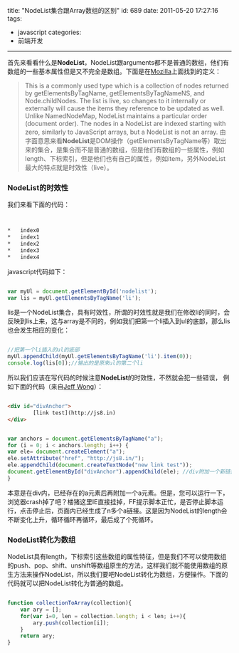 title: "NodeList集合跟Array数组的区别"
id: 689
date: 2011-05-20 17:27:16
tags:
- javascript
categories:
- 前端开发
---
首先来看看什么是**NodeList**，NodeList跟arguments都不是普通的数组，他们有数组的一些基本属性但是又不完全是数组。下面是在[Mozilla](https://developer.mozilla.org/En/DOM/NodeList)上面找到的定义：
> This is a commonly used type which is a collection of nodes returned by getElementsByTagName, getElementsByTagNameNS, and Node.childNodes. The list is live, so changes to it internally or externally will cause the items they reference to be updated as well. Unlike NamedNodeMap, NodeList maintains a particular order (document order). The nodes in a NodeList are indexed starting with zero, similarly to JavaScript arrays, but a NodeList is not an array.
由字面意思来看**NodeList**是DOM操作（getElementsByTagName等）取出来的集合，是集合而不是普通的数组，但是他们有数组的一些属性，例如length、下标索引，但是他们也有自己的属性，例如item，另外NodeList最大的特点就是时效性（live）。

### NodeList的时效性

我们来看下面的代码：

```html


*   index0
*   index1
*   index2
*   index3
*   index4
```
javascript代码如下：

```javascript

var myUl = document.getElementById('nodelist');
var lis = myUl.getElementsByTagName('li');
```
lis是一个NodeList集合，具有时效性，所谓的时效性就是我们在修改li的同时，会反映到lis上来，这与array是不同的，例如我们把第一个li插入到ul的底部，那么lis也会发生相应的变化：

```javascript

//把第一个li插入的ul的底部
myUl.appendChild(myUl.getElementsByTagName('li').item(0));
console.log(lis[0]);//输出的是原来ul的第二个li
```
所以我们应该在写代码的时候注意**NodeList**的时效性，不然就会犯一些错误，<!--more-->
例如下面的代码（来自[Jeff Wong](http://www.cnblogs.com/jeffwongishandsome/archive/2010/07/07/1773144.html)）：

```html

<div id="divAnchor">
        [link test](http://js8.in)
</div>
```

```javascript

var anchors = document.getElementsByTagName("a"); 
for (i = 0; i < anchors.length; i++) {
var ele= document.createElement("a");
ele.setAttribute("href", "http://js8.in/"); 
ele.appendChild(document.createTextNode("new link test"));
document.getElementById("divAnchor").appendChild(ele); //div附加一个新链接
}  
```
本意是在div内，已经存在的a元素后再附加一个a元素。但是，您可以运行一下，浏览器crash掉了吧？楼猪这里IE直接挂掉，FF提示脚本正忙，是否停止脚本运行，点击停止后，页面内已经生成了n多个a链接。这是因为NodeList的length会不断变化上升，循环循环再循环，最后成了个死循环。

### NodeList转化为数组

NodeList具有length，下标索引这些数组的属性特征，但是我们不可以使用数组的push、pop、shift、unshift等数组原生的方法，这样我们就不能使用数组的原生方法来操作NodeList，所以我们要吧NodeList转化为数组，方便操作。下面的代码就可以把NodeList转化为普通的数组。

```javascript

function collectionToArray(collection){  
    var ary = [];  
    for(var i=0, len = collection.length; i < len; i++){  
        ary.push(collection[i]);  
    }  
    return ary;  
}  
```